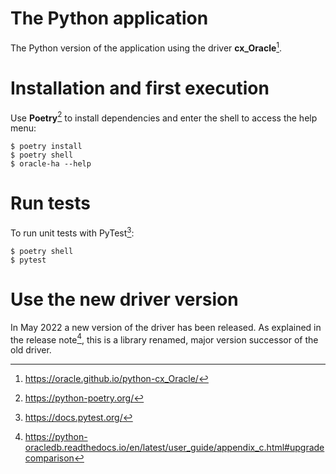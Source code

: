 # The Python application

The Python version of the application using the driver **cx_Oracle**[^1].


# Installation and first execution

Use **Poetry**[^2] to install dependencies and enter the shell to access the
help menu:

    $ poetry install
    $ poetry shell
    $ oracle-ha --help


# Run tests

To run unit tests with PyTest[^3]:

    $ poetry shell
    $ pytest


# Use the new driver version

In May 2022 a new version of the driver has been released. As explained in the
release note[^4], this is a library renamed, major version successor of the old
driver.


[^1]: https://oracle.github.io/python-cx_Oracle/
[^2]: https://python-poetry.org/
[^3]: https://docs.pytest.org/
[^4]: https://python-oracledb.readthedocs.io/en/latest/user_guide/appendix_c.html#upgradecomparison
